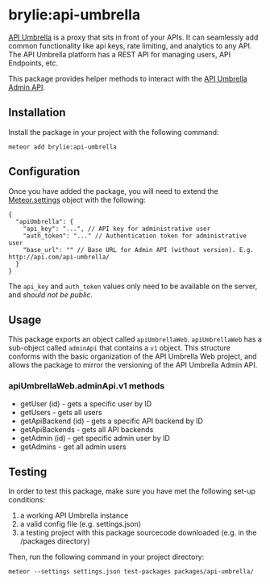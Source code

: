 # brylie:api-umbrella
[API Umbrella](http://apiumbrella.io) is a proxy that sits in front of your APIs. It can seamlessly add common functionality like api keys, rate limiting, and analytics to any API. The API Umbrella platform has a REST API for managing users, API Endpoints, etc.

This package provides helper methods to interact with the [API Umbrella Admin API](http://apiumbrella.io/docs/admin-api/).

## Installation
Install the package in your project with the following command:
```
meteor add brylie:api-umbrella
```

## Configuration
Once you have added the package, you will need to extend the [Meteor.settings](http://docs.meteor.com/#/full/meteor_settings) object with the following:

```
{
  "apiUmbrella": {
    "api_key": "...", // API key for administrative user
    "auth_token": "..." // Authentication token for administrative user
    "base_url": "" // Base URL for Admin API (without version). E.g. http://api.com/api-umbrella/
  }
}
```

The `api_key` and `auth_token` values only need to be available on the server, and *should not be public*.

## Usage
This package exports an object called `apiUmbrellaWeb`. `apiUmbrellaWeb` has a sub-object called `adminApi` that contains a `v1` object. This structure conforms with the basic organization of the API Umbrella Web project, and allows the package to mirror the versioning of the API Umbrella Admin API.

### apiUmbrellaWeb.adminApi.v1 methods
* getUser (id) - gets a specific user by ID
* getUsers - gets all users
* getApiBackend (id) - gets a specific API backend by ID
* getApiBackends - gets all API backends
* getAdmin (id) - get specific admin user by ID
* getAdmins - get all admin users

## Testing
In order to test this package, make sure you have met the following set-up conditions:

1. a working API Umbrella instance
2. a valid config file (e.g. settings.json)
3. a testing project with this package sourcecode downloaded (e.g. in the /packages directory)

Then, run the following command in your project directory:

```
meteor --settings settings.json test-packages packages/api-umbrella/
```

